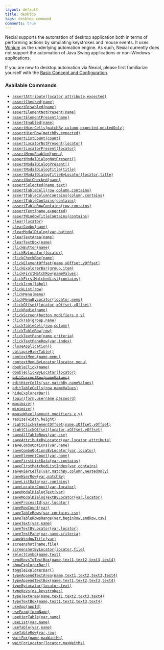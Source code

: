 ```yaml
---
layout: default
title: desktop
tags: desktop command
comments: true
---
```



Nexial supports the automation of desktop application both in terms of performing actions by simulating keystrokes and
mouse events. It uses <a href="https://github.com/2gis/Winium" class="external-link" target="_nexial_link">Winium</a> as
the underlying automation engine. As such, Nexial currently does not support the automation of Java Swing applications
or non-Windows applications.

If you are new to desktop automation via Nexial, please first familiarize yourself with the 
[Basic Concept and Configuration](configureDesktopApplication).


### Available Commands
- [`assertAttribute(locator,attribute,expected)`](assertAttribute(locator,attribute,expected))
- [`assertChecked(name)`](assertChecked(name))
- [`assertDisabled(name)`](assertDisabled(name))
- [`assertElementNotPresent(name)`](assertElementNotPresent(name))
- [`assertElementPresent(name)`](assertElementPresent(name))
- [`assertEnabled(name)`](assertEnabled(name))
- [`assertHierCells(matchBy,column,expected,nestedOnly)`](assertHierCells(matchBy,column,expected,nestedOnly))
- [`assertHierRow(matchBy,expected)`](assertHierRow(matchBy,expected))
- [`assertListCount(count)`](assertListCount(count))
- [`assertLocatorNotPresent(locator)`](assertLocatorNotPresent(locator))
- [`assertLocatorPresent(locator)`](assertLocatorPresent(locator))
- [`assertMenuEnabled(menu)`](assertMenuEnabled(menu))
- [`assertModalDialogNotPresent()`](assertModalDialogNotPresent())
- [`assertModalDialogPresent()`](assertModalDialogPresent())
- [`assertModalDialogTitle(title)`](assertModalDialogTitle(title))
- [`assertModalDialogTitleByLocator(locator,title)`](assertModalDialogTitleByLocator(locator,title))
- [`assertNotChecked(name)`](assertNotChecked(name))
- [`assertSelected(name,text)`](assertSelected(name,text))
- [`assertTableCell(row,column,contains)`](assertTableCell(row,column,contains))
- [`assertTableColumnContains(column,contains)`](assertTableColumnContains(column,contains))
- [`assertTableContains(contains)`](assertTableContains(contains))
- [`assertTableRowContains(row,contains)`](assertTableRowContains(row,contains))
- [`assertText(name,expected)`](assertText(name,expected))
- [`assertWindowTitleContains(contains)`](assertWindowTitleContains(contains))
- [`clear(locator)`](clear(locator))
- [`clearCombo(name)`](clearCombo(name))
- [`clearModalDialog(var,button)`](clearModalDialog(var,button))
- [`clearTextArea(name)`](clearTextArea(name))
- [`clearTextBox(name)`](clearTextBox(name))
- [`clickButton(name)`](clickButton(name))
- [`clickByLocator(locator)`](clickByLocator(locator))
- [`clickCheckBox(name)`](clickCheckbox(name))
- [`clickElementOffset(name,xOffset,yOffset)`](clickElementOffset(name,xOffset,yOffset))
- [`clickExplorerBar(group,item)`](clickExplorerBar(group,item))
- [`clickFirstMatchRow(nameValues)`](clickFirstMatchRow(nameValues))
- [`clickFirstMatchedList(contains)`](clickFirstMatchedList(contains))
- [`clickIcon(label)`](clickIcon(label))
- [`clickList(row)`](clickList(row))
- [`clickMenu(menu)`](clickMenu(menu))
- [`clickMenuByLocator(locator,menu)`](clickMenuByLocator(locator,menu))
- [`clickOffset(locator,xOffset,yOffset)`](clickOffset(locator,xOffset,yOffset))
- [`clickRadio(name)`](clickRadio(name))
- [`clickScreen(button,modifiers,x,y)`](clickScreen(button,modifiers,x,y))
- [`clickTab(group,name)`](clickTab(group,name))
- [`clickTableCell(row,column)`](clickTableCell(row,column))
- [`clickTableRow(row)`](clickTableRow(row))
- [`clickTextPane(name,criteria)`](clickTextPane(name,criteria))
- [`clickTextPaneRow(var,index)`](clickTextPaneRow(var,index))
- [`closeApplication()`](closeApplication())
- [`collapseHierTable()`](collapseHierTable())
- [`contextMenu(name,menu)`](contextMenu(name,menu,xOffset,yOffset))
- [`contextMenuByLocator(locator,menu)`](contextMenuByLocator(locator,menu,xOffset,yOffset))
- [`doubleClick(name)`](doubleClick(name))
- [`doubleClickByLocator(locator)`](doubleClickByLocator(locator))
- ~~[`editCurrentRow(nameValues)`](editCurrentRow(nameValues))~~
- [`editHierCells(var,matchBy,nameValues)`](editHierCells(var,matchBy,nameValues))
- [`editTableCells(row,nameValues)`](editTableCells(row,nameValues))
- [`hideExplorerBar()`](hideExplorerBar)
- [`login(form,username,password)`](login(form,username,password))
- [`maximize()`](maximize())
- [`minimize()`](minimize())
- [`mouseWheel(amount,modifiers,x,y)`](mouseWheel(amount,modifiers,x,y))
- [`resize(width,height)`](resize(width,height))
- [`rightClickElementOffset(name,xOffset,yOffset)`](rightClickElementOffset(name,xOffset,yOffset))
- [`rightClickOffset(locator,xOffset,yOffset)`](rightClickOffset(locator,xOffset,yOffset))
- [`saveAllTableRows(var,csv)`](saveAllTableRows(var,csv))
- [`saveAttributeByLocator(var,locator,attribute)`](saveAttributeByLocator(var,locator,attribute))
- [`saveComboOptions(var,name)`](saveComboOptions(var,name))
- [`saveComboOptionsByLocator(var,locator)`](saveComboOptionsByLocator(var,locator))
- [`saveElementCount(var,name)`](saveElementCount(var,name))
- [`saveFirstListData(var,contains)`](saveFirstListData(var,contains))
- [`saveFirstMatchedListIndex(var,contains)`](saveFirstMatchedListIndex(var,contains))
- [`saveHierCells(var,matchBy,column,nestedOnly)`](saveHierCells(var,matchBy,column,nestedOnly))
- [`saveHierRow(var,matchBy)`](saveHierRow(var,matchBy))
- [`saveListData(var,contains)`](saveFirstListData(var,contains))
- [`saveLocatorCount(var,locator)`](saveLocatorCount(var,locator))
- [`saveModalDialogText(var)`](saveModalDialogText(var))
- [`saveModalDialogTextByLocator(var,locator)`](saveModalDialogTextByLocator(var,locator))
- [`saveProcessId(var,locator)`](saveProcessId(var,locator))
- [`saveRowCount(var)`](saveRowCount(var))
- [`saveTableRows(var,contains,csv)`](saveTableRows(var,contains,csv))
- [`saveTableRowsRange(var,beginRow,endRow,csv)`](saveTableRowsRange(var,beginRow,endRow,csv))
- [`saveText(var,name)`](saveText(var,name))
- [`saveTextByLocator(var,locator)`](saveTextByLocator(var,locator))
- [`saveTextPane(var,name,criteria)`](saveTextPane(var,name,criteria))
- [`saveWindowTitle(var)`](saveWindowTitle(var))
- [`screenshot(name,file)`](screenshot(name,file))
- [`screenshotByLocator(locator,file)`](screenshotByLocator(locator,file))
- [`selectCombo(name,text)`](selectCombo(name,text))
- [`sendKeysToTextBox(name,text1,text2,text3,text4)`](sendKeysToTextBox(name,text1,text2,text3,text4))
- [`showExplorerBar()`](showExplorerBar())
- [`toggleExplorerBar()`](toggleExplorerBar())
- [`typeAppendTextArea(name,text1,text2,text3,text4)`](typeAppendTextArea(name,text1,text2,text3,text4))
- [`typeAppendTextBox(name,text1,text2,text3,text4)`](typeAppendTextBox(name,text1,text2,text3,text4))
- [`typeByLocator(locator,text)`](typeByLocator(locator,text))
- [`typeKeys(os,keystrokes)`](typeKeys(os,keystrokes))
- [`typeTextArea(name,text1,text2,text3,text4)`](typeTextArea(name,text1,text2,text3,text4))
- [`typeTextBox(name,text1,text2,text3,text4)`](typeTextBox(name,text1,text2,text3,text4))
- [`useApp(appId)`](useApp(appId))
- [`useForm(formName)`](useForm(formName))
- [`useHierTable(var,name)`](useHierTable(var,name))
- [`useList(var,name)`](useList(var,name))
- [`useTable(var,name)`](useTable(var,name))
- [`useTableRow(var,row)`](useTableRow(var,row))
- [`waitFor(name,maxWaitMs)`](waitFor(name,maxWaitMs))
- [`waitForLocator(locator,maxWaitMs)`](waitForLocator(locator,maxWaitMs))
